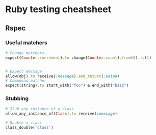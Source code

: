 # Ruby testing cheatsheet

## Rspec

### Useful matchers
  ```ruby
  # Change matchers
  expect{Counter.increment}.to change{Counter.count}.from(0).to(1)
  
  
  # Expect message
  allow(obj).to receive(:message).and_return(:value)
  # Compound matcher
  expect(string).to start_with("foo") & end_with("bazz")
  ```

### Stubbing
  ```ruby
  # Stub any instance of a class
  allow_any_instance_of(Class).to receive(:message)
  
  # Double a class
  class_double('Class')
  ```
